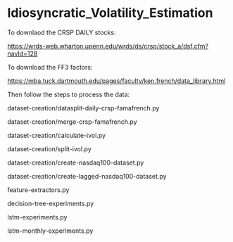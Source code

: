 # Idiosyncratic_Volatility_Estimation

To downlaod the CRSP DAILY stocks:

https://wrds-web.wharton.upenn.edu/wrds/ds/crsp/stock_a/dsf.cfm?navId=128

To download the FF3 factors:

https://mba.tuck.dartmouth.edu/pages/faculty/ken.french/data_library.html

Then follow the steps to process the data:

dataset-creation/datasplit-daily-crsp-famafrench.py

dataset-creation/merge-crsp-famafrench.py

dataset-creation/calculate-ivol.py

dataset-creation/split-ivol.py

dataset-creation/create-nasdaq100-dataset.py

dataset-creation/create-lagged-nasdaq100-dataset.py

feature-extractors.py

decision-tree-experiments.py

lstm-experiments.py

lstm-monthly-experiments.py
